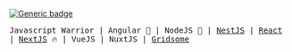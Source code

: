 [![Generic badge](https://img.shields.io/badge/Power-JavaScript-1abc9c.svg)](https://GitHub.com/Naereen/StrapDown.js/graphs/commit-activity)

<samp>Javascript Warrior | Angular 🤘 | NodeJS 🚀 | [NestJS](https://nestjs.com/) | [React](https://reactjs.org/) | [NextJS](https://nextjs.org/) 🔥 | VueJS | NuxtJS | [Gridsome](https://gridsome.org/) </samp>
